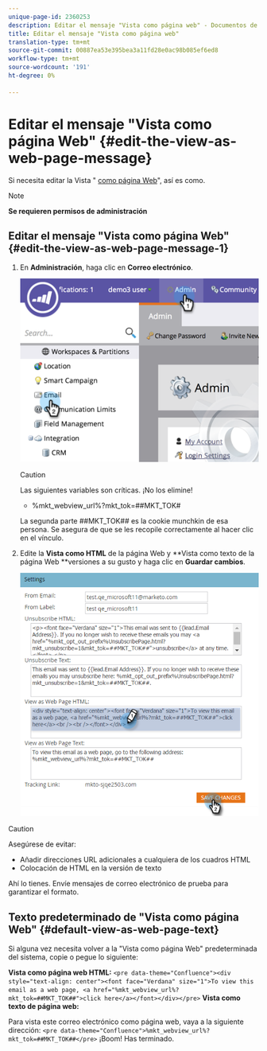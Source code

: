 ```yaml
---
unique-page-id: 2360253
description: Editar el mensaje "Vista como página web" - Documentos de marketing - Documentación del producto
title: Editar el mensaje "Vista como página web"
translation-type: tm+mt
source-git-commit: 00887ea53e395bea3a11fd28e0ac98b085ef6ed8
workflow-type: tm+mt
source-wordcount: '191'
ht-degree: 0%

---
```



# Editar el mensaje &quot;Vista como página Web&quot; {#edit-the-view-as-web-page-message}

Si necesita editar la Vista &quot; [como página Web](../../../product-docs/email-marketing/general/functions-in-the-editor/add-a-view-as-web-page-link-to-an-email.md)&quot;, así es como.

>[!NOTE]
>
>**Se requieren permisos de administración**

## Editar el mensaje &quot;Vista como página Web&quot; {#edit-the-view-as-web-page-message-1}

1. En **Administración**, haga clic en **Correo electrónico**.

   ![](assets/image2014-9-18-17-3a13-3a2.png)

   >[!CAUTION]
   >
   >Las siguientes variables son críticas. ¡No los elimine!
   >
   >    
   >    
   >    * %mkt_webview_url%?mkt_tok=##MKT_TOK#
   >    
   >    
   >La segunda parte ##MKT_TOK## es la cookie munchkin de esa persona. Se asegura de que se les recopile correctamente al hacer clic en el vínculo.

1. Edite la **Vista como HTML** de la página Web y **Vista como texto de la página Web **versiones a su gusto y haga clic en **Guardar cambios**.

   ![](assets/image2016-8-26-14-3a40-3a29.png)

>[!CAUTION]
>
>Asegúrese de evitar:
>
>* Añadir direcciones URL adicionales a cualquiera de los cuadros HTML
>* Colocación de HTML en la versión de texto

>



Ahí lo tienes. Envíe mensajes de correo electrónico de prueba para garantizar el formato.

## Texto predeterminado de &quot;Vista como página Web&quot; {#default-view-as-web-page-text}

Si alguna vez necesita volver a la &quot;Vista como página Web&quot; predeterminada del sistema, copie o pegue lo siguiente:

**Vista como página web HTML:**
`<pre data-theme="Confluence"><div style="text-align: center"><font face="Verdana" size="1">To view this email as a web page, <a href="%mkt_webview_url%?mkt_tok=##MKT_TOK##">click here</a></font></div></pre>` **Vista como texto de página web:**

Para vista este correo electrónico como página web, vaya a la siguiente dirección:
`<pre data-theme="Confluence">%mkt_webview_url%?mkt_tok=##MKT_TOK##</pre>` ¡Boom! Has terminado.
